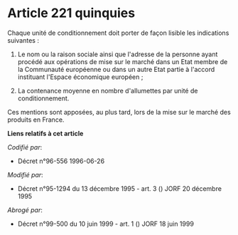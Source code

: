 # Article 221 quinquies

Chaque unité de conditionnement doit porter de façon lisible les indications suivantes :

1. Le nom ou la raison sociale ainsi que l'adresse de la personne ayant procédé aux opérations de mise sur le marché dans un
Etat membre de la Communauté européenne ou dans un autre Etat partie à l'accord instituant l'Espace économique européen ;

2. La contenance moyenne en nombre d'allumettes par unité de conditionnement.

Ces mentions sont apposées, au plus tard, lors de la mise sur le marché des produits en France.

**Liens relatifs à cet article**

_Codifié par_:

  - Décret n°96-556 1996-06-26

_Modifié par_:

  - Décret n°95-1294 du 13 décembre 1995 - art. 3 () JORF 20 décembre 1995

_Abrogé par_:

  - Décret n°99-500 du 10 juin 1999 - art. 1 () JORF 18 juin 1999
